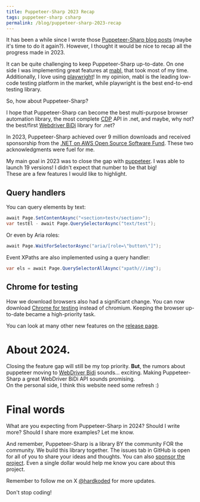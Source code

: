 ```yaml
---
title: Puppeteer-Sharp 2023 Recap
tags: puppeteer-sharp csharp
permalink: /blog/puppeteer-sharp-2023-recap
---
```


It has been a while since I wrote those [Puppeteer-Sharp blog posts](https://www.hardkoded.com/blog/whats-new-puppeteer-sharp-april-2022) (maybe it's time to do it again?). However, I thought it would be nice to recap all the progress made in 2023.

It can be quite challenging to keep Puppeteer-Sharp up-to-date. On one side I was implementing great features at [mabl](https://www.mabl.com/), that took most of my time. Additionally, I love using [playwright](https://playwright.dev/)! In my opinion, mabl is the leading low-code testing platform in the market, while playwright is the best end-to-end testing library.

So, how about Puppeteer-Sharp? 

I hope that Puppeteer-Sharp can become the best multi-purpose browser automation library, the most complete [CDP](https://chromedevtools.github.io/devtools-protocol/) API in .net, and maybe, why not? the best/first [Webdriver BiDi](https://developer.chrome.com/docs/web-platform/best-practices/webdriver-bidi) library for .net?

In 2023, Puppeteer-Sharp achieved over 9 million downloads and received sponsorship from the [.NET on AWS Open Source Software Fund](https://github.com/aws/dotnet-foss?tab=readme-ov-file). These two acknowledgments were fuel for me.

My main goal in 2023 was to close the gap with [puppeteer](https://github.com/puppeteer/puppeteer). I was able to launch 19 versions! I didn't expect that number to be that big!  
These are a few features I would like to highlight.

## Query handlers

You can query elements by text:

```cs
await Page.SetContentAsync("<section>test</section>");
var testEl - await Page.QuerySelectorAsync("text/test");
```

Or even by Aria roles:

```cs
await Page.WaitForSelectorAsync("aria/[role=\"button\"]");
```

Event XPaths are also implemented using a query handler:

```cs
var els = await Page.QuerySelectorAllAsync("xpath///img");
```

## Chrome for testing

How we download browsers also had a significant change. You can now download [Chrome for testing](https://developer.chrome.com/blog/chrome-for-testing) instead of chromium. Keeping the browser up-to-date became a high-priority task.

You can look at many other new features on the [release page](https://github.com/hardkoded/puppeteer-sharp/releases?page=1).

# About 2024.

Closing the feature gap will still be my top priority. **But**, the rumors about puppeteer moving to [WebDriver Bidi](https://developer.chrome.com/blog/puppeteer-webdriver-bidi-2023) sounds... exciting. Making Puppeteer-Sharp a great WebDriver BiDi API sounds promising.  
On the personal side, I think this website need some refresh :)

# Final words

What are you expecting from Puppeteer-Sharp in 2024? Should I write more? Should I share more examples? Let me know.

And remember, Puppeteer-Sharp is a library BY the community FOR the community. We build this library together. The issues tab in GitHub is open for all of you to share your ideas and thoughts. You can also [sponsor the project](https://github.com/sponsors/hardkoded). Even a single dollar would help me know you care about this project.

Remember to follow me on X [@hardkoded](https://twitter.com/hardkoded) for more updates.

Don't stop coding!



